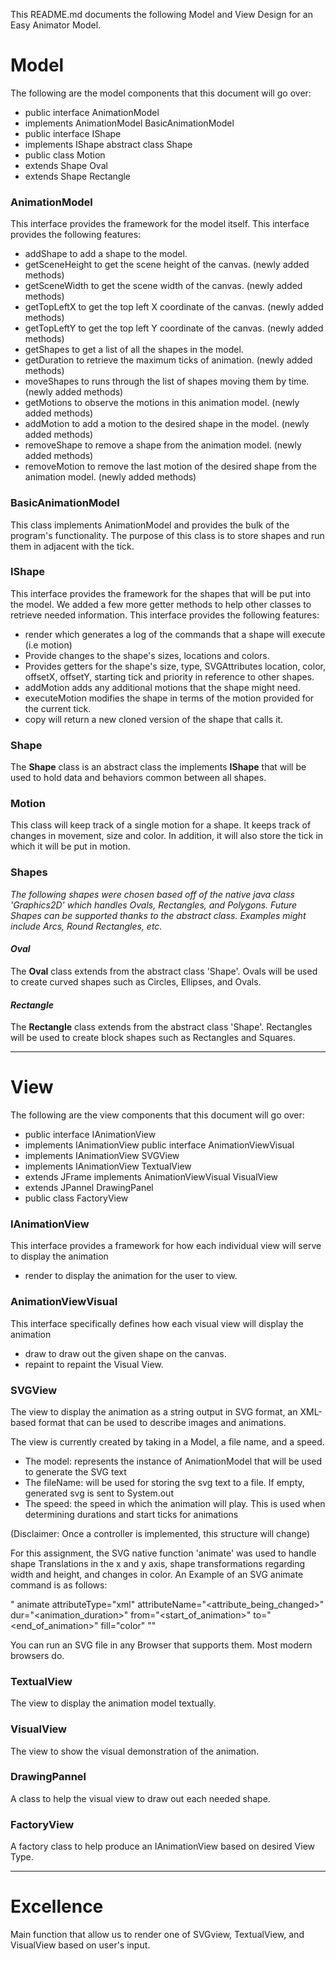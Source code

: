 
This README.md documents the following Model and View Design for an Easy Animator Model.

# Model
The following are the model components that this document will go over:

* public interface AnimationModel
* implements AnimationModel BasicAnimationModel
* public interface IShape
* implements IShape abstract class  Shape
* public class Motion
* extends Shape Oval
* extends Shape Rectangle

### AnimationModel
This interface provides the framework for the model itself.
This interface provides the following features:
*   addShape to add a shape to the model.
*   getSceneHeight to get the scene height of the canvas. (newly added methods)
*   getSceneWidth to get the scene width of the canvas. (newly added methods)
*   getTopLeftX to get the top left X coordinate of the canvas. (newly added methods)
*   getTopLeftY to get the top left Y coordinate of the canvas. (newly added methods)
*   getShapes to get a list of all the shapes in the model.
*   getDuration to retrieve the maximum ticks of animation. (newly added methods)
*   moveShapes to runs through the list of shapes moving them by time. (newly added methods)
*   getMotions to observe the motions in this animation model. (newly added methods)
*   addMotion to add a motion to the desired shape in the model. (newly added methods)
*   removeShape to remove a shape from the animation model. (newly added methods)
*   removeMotion to remove the last motion of the desired shape from the animation model. (newly 
added methods)

### BasicAnimationModel
This class implements AnimationModel and provides the bulk of the program's functionality.
The purpose of this class is to store shapes and run them in adjacent with the tick.
### IShape
This interface provides the framework for the shapes that will be put into the model.
We added a few more getter methods to help other classes to retrieve needed information.
This interface provides the following features:
*   render which generates a log of the commands that a shape will execute (i.e motion)
*   Provide changes to the shape's sizes, locations and colors.
*   Provides getters for the shape's size, type, SVGAttributes location, color, offsetX, offsetY, starting tick and priority in reference to other shapes.
*   addMotion adds any additional motions that the shape might need.
*   executeMotion modifies the shape in terms of the motion provided for the current tick.
*   copy will return a new cloned version of the shape that calls it.

### Shape
The <b>Shape</b> class is an abstract class the implements <b>IShape</b> that will be used to hold data and behaviors common between
all shapes.

### Motion
This class will keep track of a single motion for a shape.
It keeps track of changes in movement, size and color.
In addition, it will also store the tick in which it will be put in motion.

### Shapes

*The following shapes were chosen based off of the native java class 'Graphics2D' which handles 
Ovals, Rectangles, and Polygons. Future Shapes can be supported thanks to the abstract class. 
Examples might include Arcs, Round Rectangles, etc.* 
#### *Oval*
The <b>Oval</b> class extends from the abstract class 'Shape'. 
Ovals will be used to create curved shapes such as Circles, Ellipses, 
and Ovals. 
#### *Rectangle*
The <b>Rectangle</b> class extends from the abstract class 'Shape'.
Rectangles will be used to create block shapes such as Rectangles and Squares.

---

# View
The following are the view components that this document will go over:

* public interface IAnimationView
* implements IAnimationView public interface AnimationViewVisual
* implements IAnimationView SVGView
* implements IAnimationView TextualView
* extends JFrame implements AnimationViewVisual VisualView
* extends JPannel DrawingPanel
* public class FactoryView 

### IAnimationView
This interface provides a framework for how each individual view will serve to display the animation
*   render to display the animation for the user to view.
### AnimationViewVisual
This interface specifically defines how each visual view will display the animation
*   draw to draw out the given shape on the canvas.
*   repaint to repaint the Visual View.

### SVGView
The view to display the animation as a string output in SVG format,  an XML-based format that can be
 used to describe images and animations.

The view is currently created by taking in a Model, a file name, and a speed.
- The model: represents the instance of AnimationModel that will be used to generate the SVG text
- The fileName: will be used for storing the svg text to a file. If empty, generated svg is sent to System.out
- The speed: the speed in which the animation will play. This is used when determining durations and start ticks for animations

(Disclaimer: Once a controller is implemented, this structure will change)

For this assignment, the SVG native function 'animate' was used to handle shape Translations in the x and y axis, shape transformations regarding width and height, and changes in color.
An Example of an SVG animate command is as follows:

" animate attributeType="xml" attributeName="<attribute_being_changed>" dur="<animation_duration>" from="<start_of_animation>" to="<end_of_animation>" fill="color" ""

You can run an SVG file in any Browser that supports them. Most modern browsers do.

### TextualView
The view to display the animation model textually.

### VisualView
The view to show the visual demonstration of the animation.

### DrawingPannel
A class to help the visual view to draw out each needed shape.

### FactoryView
A factory class to help produce an IAnimationView based on desired View Type.


---

# Excellence
Main function that allow us to render one of SVGview, TextualView, and VisualView based on user's
input.
